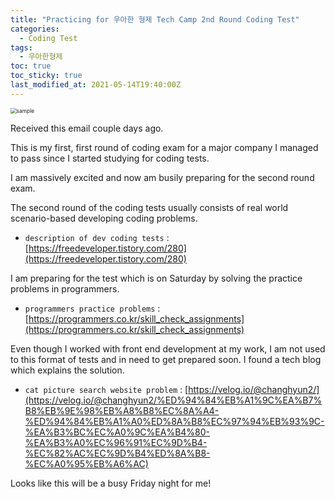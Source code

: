 ```yaml
---
title: "Practicing for 우아한 형제 Tech Camp 2nd Round Coding Test"
categories:
  - Coding Test
tags:
  - 우아한형제
toc: true
toc_sticky: true
last_modified_at: 2021-05-14T19:40:00Z
---
```



<img src="https://user-images.githubusercontent.com/46912607/118258201-8d3f1280-b4ea-11eb-95f2-e8c1b36d29b2.png" alt="sample" style="zoom:60%;" />

Received this email couple days ago. 

This is my first, first round of coding exam for a major company I managed to pass since I started studying for coding tests. 

I am massively excited and now am busily preparing for the second round exam.

The second round of the coding tests usually consists of real world scenario-based developing coding problems.

- `description of dev coding tests` : [https://freedeveloper.tistory.com/280](https://freedeveloper.tistory.com/280)

I am preparing for the test which is on Saturday by solving the practice problems in programmers.

- `programmers practice problems` : [https://programmers.co.kr/skill_check_assignments](https://programmers.co.kr/skill_check_assignments)

Even though I worked with front end development at my work, I am not used to this format of tests and in need to get prepared soon. I found a tech blog which explains the solution. 

- `cat picture search website problem` : [https://velog.io/@changhyun2/](https://velog.io/@changhyun2/%ED%94%84%EB%A1%9C%EA%B7%B8%EB%9E%98%EB%A8%B8%EC%8A%A4-%ED%94%84%EB%A1%A0%ED%8A%B8%EC%97%94%EB%93%9C-%EA%B3%BC%EC%A0%9C%EA%B4%80-%EA%B3%A0%EC%96%91%EC%9D%B4-%EC%82%AC%EC%9D%B4%ED%8A%B8-%EC%A0%95%EB%A6%AC)

Looks like this will be a busy Friday night for me! 





